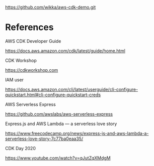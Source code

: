 
  https://github.com/wikka/aws-cdk-demo.git

# References

  

AWS CDK Developer Guide

https://docs.aws.amazon.com/cdk/latest/guide/home.html

  

CDK Workshop

https://cdkworkshop.com

  

IAM user

https://docs.aws.amazon.com/cli/latest/userguide/cli-configure-quickstart.html#cli-configure-quickstart-creds

  

AWS Serverless Express

https://github.com/awslabs/aws-serverless-express

  

Express.js and AWS Lambda — a serverless love story

https://www.freecodecamp.org/news/express-js-and-aws-lambda-a-serverless-love-story-7c77ba0eaa35/

  

CDK Day 2020

https://www.youtube.com/watch?v=qJutZqXMdgM
